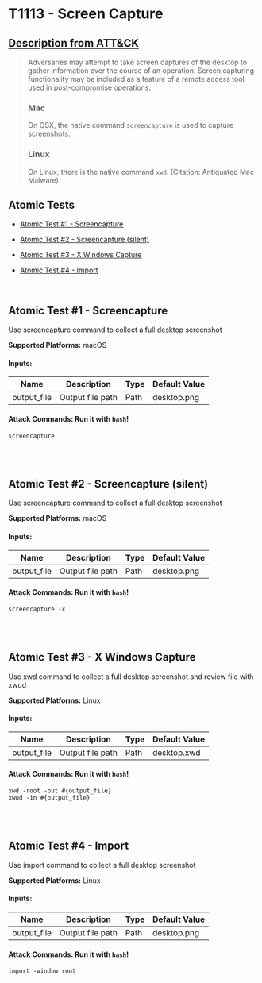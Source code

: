 # T1113 - Screen Capture
## [Description from ATT&CK](https://attack.mitre.org/wiki/Technique/T1113)
<blockquote>Adversaries may attempt to take screen captures of the desktop to gather information over the course of an operation. Screen capturing functionality may be included as a feature of a remote access tool used in post-compromise operations.

### Mac

On OSX, the native command <code>screencapture</code> is used to capture screenshots.

### Linux

On Linux, there is the native command <code>xwd</code>. (Citation: Antiquated Mac Malware)</blockquote>

## Atomic Tests

- [Atomic Test #1 - Screencapture](#atomic-test-1---screencapture)

- [Atomic Test #2 - Screencapture (silent)](#atomic-test-2---screencapture-silent)

- [Atomic Test #3 - X Windows Capture](#atomic-test-3---x-windows-capture)

- [Atomic Test #4 - Import](#atomic-test-4---import)


<br/>

## Atomic Test #1 - Screencapture
Use screencapture command to collect a full desktop screenshot

**Supported Platforms:** macOS


#### Inputs:
| Name | Description | Type | Default Value | 
|------|-------------|------|---------------|
| output_file | Output file path | Path | desktop.png|


#### Attack Commands: Run it with `bash`! 
```
screencapture
```






<br/>
<br/>

## Atomic Test #2 - Screencapture (silent)
Use screencapture command to collect a full desktop screenshot

**Supported Platforms:** macOS


#### Inputs:
| Name | Description | Type | Default Value | 
|------|-------------|------|---------------|
| output_file | Output file path | Path | desktop.png|


#### Attack Commands: Run it with `bash`! 
```
screencapture -x
```






<br/>
<br/>

## Atomic Test #3 - X Windows Capture
Use xwd command to collect a full desktop screenshot and review file with xwud

**Supported Platforms:** Linux


#### Inputs:
| Name | Description | Type | Default Value | 
|------|-------------|------|---------------|
| output_file | Output file path | Path | desktop.xwd|


#### Attack Commands: Run it with `bash`! 
```
xwd -root -out #{output_file}
xwud -in #{output_file}
```






<br/>
<br/>

## Atomic Test #4 - Import
Use import command to collect a full desktop screenshot

**Supported Platforms:** Linux


#### Inputs:
| Name | Description | Type | Default Value | 
|------|-------------|------|---------------|
| output_file | Output file path | Path | desktop.png|


#### Attack Commands: Run it with `bash`! 
```
import -window root
```






<br/>
